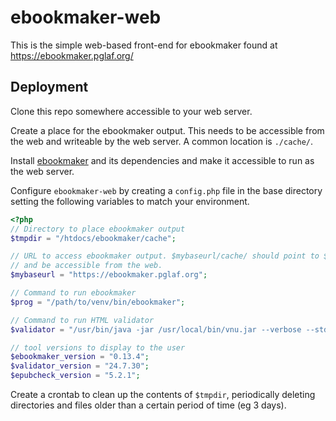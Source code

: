 # ebookmaker-web
This is the simple web-based front-end for ebookmaker found at
https://ebookmaker.pglaf.org/

## Deployment

Clone this repo somewhere accessible to your web server.

Create a place for the ebookmaker output. This needs to be accessible from
the web and writeable by the web server. A common location is `./cache/`.

Install [ebookmaker](https://github.com/gutenbergtools/ebookmaker) and its
dependencies and make it accessible to run as the web server.

Configure `ebookmaker-web` by creating a `config.php` file in the base
directory setting the following variables to match your environment.
```php
<?php
// Directory to place ebookmaker output
$tmpdir = "/htdocs/ebookmaker/cache";

// URL to access ebookmaker output. $mybaseurl/cache/ should point to $tmpdir
// and be accessible from the web.
$mybaseurl = "https://ebookmaker.pglaf.org";

// Command to run ebookmaker
$prog = "/path/to/venv/bin/ebookmaker";

// Command to run HTML validator
$validator = "/usr/bin/java -jar /usr/local/bin/vnu.jar --verbose --stdout";

// tool versions to display to the user
$ebookmaker_version = "0.13.4";
$validator_version = "24.7.30";
$epubcheck_version = "5.2.1";
```

Create a crontab to clean up the contents of `$tmpdir`, periodically deleting
directories and files older than a certain period of time (eg 3 days).
